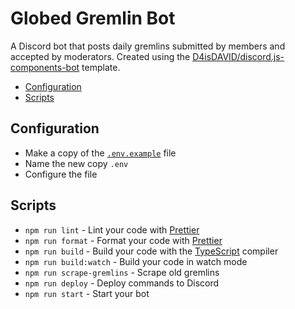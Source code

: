 # Globed Gremlin Bot

A Discord bot that posts daily gremlins submitted by members and accepted by moderators.
Created using the [D4isDAVID/discord.js-components-bot] template.

- [Configuration](#configuration)
- [Scripts](#scripts)

## Configuration

- Make a copy of the [`.env.example`](./.env.example) file
- Name the new copy `.env`
- Configure the file

## Scripts

- `npm run lint` - Lint your code with [Prettier]
- `npm run format` - Format your code with [Prettier]
- `npm run build` - Build your code with the [TypeScript] compiler
- `npm run build:watch` - Build your code in watch mode
- `npm run scrape-gremlins` - Scrape old gremlins
- `npm run deploy` - Deploy commands to Discord
- `npm run start` - Start your bot

[d4isdavid/discord.js-components-bot]: https://github.com/D4isDAVID/discord.js-components-bot
[prettier]: https://prettier.io
[typescript]: https://typescriptlang.org
